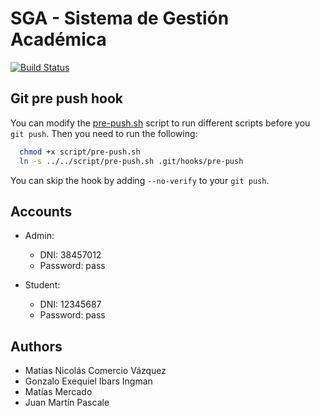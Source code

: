 # SGA - Sistema de Gestión Académica

[![Build Status](https://travis-ci.org/MatiasComercio/paw.svg?branch=development)](https://travis-ci.org/MatiasComercio/paw)

## Git pre push hook

You can modify the [pre-push.sh](scripts/pre-push.sh) script to run different scripts before you `git push`. Then you need to run the following:

```bash
  chmod +x script/pre-push.sh
  ln -s ../../script/pre-push.sh .git/hooks/pre-push
```

You can skip the hook by adding `--no-verify` to your `git push`.

## Accounts
- Admin:
  - DNI: 38457012
  - Password: pass
  
- Student:
  - DNI: 12345687
  - Password: pass

## Authors
- Matías Nicolás Comercio Vázquez
- Gonzalo Exequiel Ibars Ingman
- Matías Mercado
- Juan Martín Pascale

